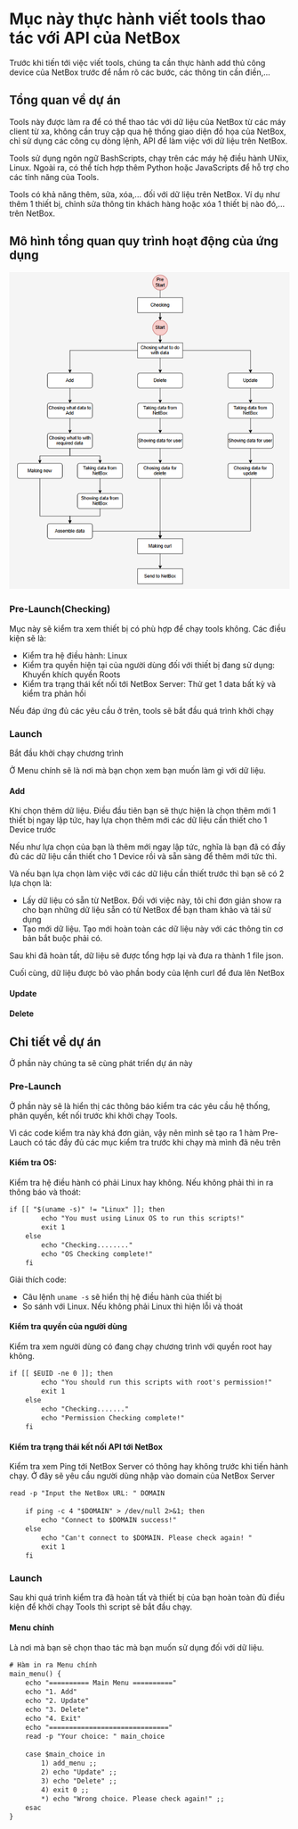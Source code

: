 # Mục này thực hành viết tools thao tác với API của NetBox
Trước khi tiến tới việc viết tools, chúng ta cần thực hành add thủ công device của NetBox trước để nắm rõ các bước, các thông tin cần điền,...

## Tổng quan về dự án
Tools này được làm ra để có thể thao tác với dữ liệu của NetBox từ các máy client từ xa, không cần truy cập qua hệ thống giao diện đồ họa của NetBox, chỉ sử dụng các công cụ dòng lệnh, API để làm việc với dữ liệu trên NetBox. 

Tools sử dụng ngôn ngữ BashScripts, chạy trên các máy hệ điều hành UNix, Linux. Ngoài ra, có thể tích hợp thêm Python hoặc JavaScripts để hỗ trợ cho các tính năng của Tools.

Tools có khả năng thêm, sửa, xóa,... đối với dữ liệu trên NetBox. Ví dụ như thêm 1 thiết bị, chỉnh sửa thông tin khách hàng hoặc xóa 1 thiết bị nào đó,... trên NetBox. 

## Mô hình tổng quan quy trình hoạt động của ứng dụng
![](/Anh/Screenshot_935.png)

### Pre-Launch(Checking)
Mục này sẽ kiểm tra xem thiết bị có phù hợp để chạy tools không. Các điều kiện sẽ là:
- Kiểm tra hệ điều hành: Linux
- Kiểm tra quyền hiện tại của người dùng đối với thiết bị đang sử dụng: Khuyến khích quyền Roots
- Kiểm tra trạng thái kết nối tới NetBox Server: Thử get 1 data bất kỳ và kiểm tra phản hồi

Nếu đáp ứng đủ các yêu cầu ở trên, tools sẽ bắt đầu quá trình khởi chạy

### Launch
Bắt đầu khởi chạy chương trình

Ở Menu chính sẽ là nơi mà bạn chọn xem bạn muốn làm gì với dữ liệu.
#### Add
Khi chọn thêm dữ liệu. Điều đầu tiên bạn sẽ thực hiện là chọn thêm mới 1 thiết bị ngay lập tức, hay lựa chọn thêm mới các dữ liệu cần thiết cho 1 Device trước

Nếu như lựa chọn của bạn là thêm mới ngay lập tức, nghĩa là bạn đã có đầy đủ các dữ liệu cần thiết cho 1 Device rồi và sẵn sàng để thêm mới tức thì. 

Và nếu bạn lựa chọn làm việc với các dữ liệu cần thiết trước thì bạn sẽ có 2 lựa chọn là:
- Lấy dữ liệu có sẵn từ NetBox. Đối với việc này, tôi chỉ đơn giản show ra cho bạn những dữ liệu sẵn có từ NetBox để bạn tham khảo và tái sử dụng
- Tạo mới dữ liệu. Tạo mới hoàn toàn các dữ liệu này với các thông tin cơ bản bắt buộc phải có.

Sau khi đã hoàn tất, dữ liệu sẽ được tổng hợp lại và đưa ra thành 1 file json.

Cuối cùng, dữ liệu được bỏ vào phần body của lệnh curl để đưa lên NetBox
#### Update

#### Delete

## Chi tiết về dự án
Ở phần này chúng ta sẽ cùng phát triển dự án này
### Pre-Launch
Ở phần này sẽ là hiển thị các thông báo kiểm tra các yêu cầu hệ thống, phân quyền, kết nối trước khi khởi chạy Tools.

Vì các code kiểm tra này khá đơn giản, vậy nên mình sẽ tạo ra 1 hàm Pre-Lauch có tác đầy đủ các mục kiểm tra trước khi chạy mà mình đã nêu trên
#### Kiểm tra OS:
Kiểm tra hệ điều hành có phải Linux hay không. Nếu không phải thì in ra thông báo và thoát:
```
if [[ "$(uname -s)" != "Linux" ]]; then
        echo "You must using Linux OS to run this scripts!"
        exit 1
    else
        echo "Checking........"
        echo "OS Checking complete!"
    fi
```
Giải thích code: 
- Câu lệnh `uname -s` sẽ hiển thị hệ điều hành của thiết bị
- So sánh với Linux. Nếu không phải Linux thì hiện lỗi và thoát
#### Kiểm tra quyền của người dùng
Kiểm tra xem người dùng có đang chạy chương trình với quyền root hay không.
```
if [[ $EUID -ne 0 ]]; then
        echo "You should run this scripts with root's permission!"
        exit 1
    else
        echo "Checking......."
        echo "Permission Checking complete!"
    fi
```
#### Kiểm tra trạng thái kết nối API tới NetBox
Kiểm tra xem Ping tới NetBox Server có thông hay không trước khi tiến hành chạy. Ở đây sẽ yêu cầu người dùng nhập vào domain của NetBox Server
```
read -p "Input the NetBox URL: " DOMAIN

    if ping -c 4 "$DOMAIN" > /dev/null 2>&1; then
        echo "Connect to $DOMAIN success!"
    else
        echo "Can't connect to $DOMAIN. Please check again! "
        exit 1
    fi
```
### Launch
Sau khi quá trình kiểm tra đã hoàn tất và thiết bị của bạn hoàn toàn đủ điều kiện để khởi chạy Tools thì script sẽ bắt đầu chạy.

#### Menu chính
Là nơi mà bạn sẽ chọn thao tác mà bạn muốn sử dụng đối với dữ liệu.

```
# Hàm in ra Menu chính
main_menu() {
    echo "========== Main Menu =========="
    echo "1. Add"
    echo "2. Update"
    echo "3. Delete"
    echo "4. Exit"
    echo "=============================="
    read -p "Your choice: " main_choice

    case $main_choice in
        1) add_menu ;;
        2) echo "Update" ;;
        3) echo "Delete" ;;
        4) exit 0 ;;
        *) echo "Wrong choice. Please check again!" ;;
    esac
}
```

#### 